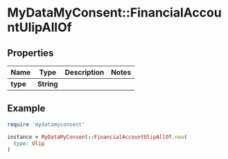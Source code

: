 # MyDataMyConsent::FinancialAccountUlipAllOf

## Properties

| Name | Type | Description | Notes |
| ---- | ---- | ----------- | ----- |
| **type** | **String** |  |  |

## Example

```ruby
require 'mydatamyconsent'

instance = MyDataMyConsent::FinancialAccountUlipAllOf.new(
  type: Ulip
)
```

